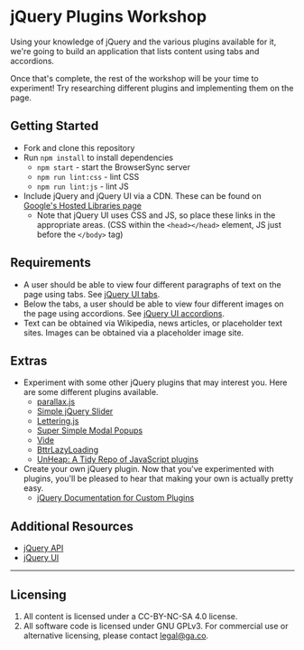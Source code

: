 # jQuery Plugins Workshop

Using your knowledge of jQuery and the various plugins available for it, we're going to build an application that lists content using tabs and accordions.

Once that's complete, the rest of the workshop will be your time to experiment! Try researching different plugins and implementing them on the page.

## Getting Started

* Fork and clone this repository
* Run `npm install` to install dependencies
  * `npm start` - start the BrowserSync server
  * `npm run lint:css` - lint CSS
  * `npm run lint:js` - lint JS
* Include jQuery and jQuery UI via a CDN. These can be found on [Google's Hosted Libraries page](https://developers.google.com/speed/libraries/)
  * Note that jQuery UI uses CSS and JS, so place these links in the appropriate areas. (CSS within the `<head></head>` element, JS just before the `</body>` tag)

## Requirements

* A user should be able to view four different paragraphs of text on the page using tabs. See [jQuery UI tabs](http://jqueryui.com/tabs/).
* Below the tabs, a user should be able to view four different images on the page using accordions. See [jQuery UI accordions](http://jqueryui.com/accordion/).
* Text can be obtained via Wikipedia, news articles, or placeholder text sites. Images can be obtained via a placeholder image site.

## Extras

* Experiment with some other jQuery plugins that may interest you. Here are some different plugins available.
  * [parallax.js](http://pixelcog.github.io/parallax.js/)
  * [Simple jQuery Slider](http://simpleslider.bitlabs.nl/)
  * [Lettering.js](http://letteringjs.com/)
  * [Super Simple Modal Popups](http://www.jqueryscript.net/lightbox/Super-Simple-Modal-Popups-with-jQuery-CSS3-Transitions.html)
  * [Vide](http://vodkabears.github.io/vide/)
  * [BttrLazyLoading](http://bttrlazyloading.julienrenaux.fr/)
  * [UnHeap: A Tidy Repo of JavaScript plugins](http://www.unheap.com/)
* Create your own jQuery plugin. Now that you've experimented with plugins, you'll be pleased to hear that making your own is actually pretty easy.
  * [jQuery Documentation for Custom Plugins](https://learn.jquery.com/plugins/basic-plugin-creation/)

## Additional Resources

* [jQuery API](https://api.jquery.com/)
* [jQuery UI](http://jqueryui.com/)

---

## Licensing
1. All content is licensed under a CC-BY-NC-SA 4.0 license.
2. All software code is licensed under GNU GPLv3. For commercial use or alternative licensing, please contact legal@ga.co.
